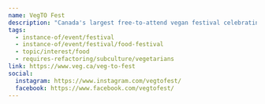 ```yaml
---
name: VegTO Fest
description: "Canada's largest free-to-attend vegan festival celebrating its 40th anniversary in 2025. VegTO Fest features over 100 vendors offering plant-based food, wares, and innovations, along with cooking demonstrations, documentaries, and conversations with animal advocates and nutrition experts. The festival welcomes vegans, vegetarians, flexitarians, omnivores, and everyone in between."
tags:
  - instance-of/event/festival
  - instance-of/event/festival/food-festival
  - topic/interest/food
  - requires-refactoring/subculture/vegetarians
link: https://www.veg.ca/veg-to-fest
social:
  instagram: https://www.instagram.com/vegtofest/
  facebook: https://www.facebook.com/vegtofest/
---
```

